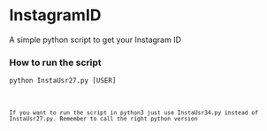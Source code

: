 InstagramID
===========

A simple python script to get your Instagram ID

### How to run the script

<p><code>python InstaUsr27.py [USER] <code></p>

<p>If you want to run the script in python3 just use InstaUsr34.py instead of InstaUsr27.py. Remember to call the right python version</p>
